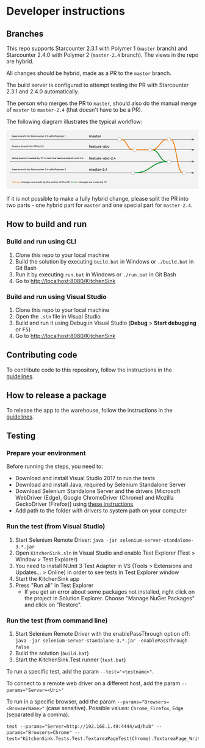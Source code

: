 # Developer instructions

## Branches

This repo supports Starcounter 2.3.1 with Polymer 1 (`master` branch) and Starcounter 2.4.0 with Polymer 2 (`master-2.4` branch). The views in the repo are hybrid.

All changes should be hybrid, made as a PR to the `master` branch. 

The build server is configured to attempt testing the PR with Starcounter 2.3.1 and 2.4.0 automatically.

The person who merges the PR to `master`, should also do the manual merge of `master` to `master-2.4` (that doesn't have to be a PR).

The following diagram illustrates the typical workflow:

![](./docs/branches.png)

If it is not possible to make a fully hybrid change, please split the PR into two parts - one hybrid part for `master` and one special part for `master-2.4`.

## How to build and run

### Build and run using CLI

1. Clone this repo to your local machine
2. Build the solution by executing `build.bat` in Windows or `./build.bat` in Git Bash
3. Run it by executing `run.bat` in Windows or `./run.bat` in Git Bash
4. Go to [http://localhost:8080/KitchenSink](http://localhost:8080/KitchenSink)

### Build and run using Visual Studio

1. Clone this repo to your local machine
2. Open the `.sln` file in Visual Studio
3. Build and run it using Debug in Visual Studio (**Debug** > **Start debugging** or <kbd>F5</kbd>)
4. Go to [http://localhost:8080/KitchenSink](http://localhost:8080/KitchenSink)

## Contributing code

To contribute code to this repository, follow the instructions in the [guidelines](https://starcounter.gitbooks.io/guidelines/content/contributing-code.html).

## How to release a package

To release the app to the warehouse, follow the instructions in the [guidelines](https://starcounter.gitbooks.io/guidelines/content/releasing-to-warehouse.html).

## Testing

### Prepare your environment

Before running the steps, you need to:

- Download and install Visual Studio 2017 to run the tests
- Download and install Java, required by Selenium Standalone Server
- Download Selenium Standalone Server and the drivers [Microsoft WebDriver (Edge), Google ChromeDriver (Chrome) and Mozilla GeckoDriver (Firefox)] using [these instructions](https://docs.starcounter.io/guides/web-apps/acceptance-testing-with-selenium/).
- Add path to the folder with drivers to system path on your computer

### Run the test (from Visual Studio)

1. Start Selenium Remote Driver: `java -jar selenium-server-standalone-3.*.jar`
2. Open `KitchenSink.sln` in Visual Studio and enable Test Explorer (Test > Window > Test Explorer)
3. You need to install NUnit 3 Test Adapter in VS (Tools > Extensions and Updates... > Online) in order to see tests in Test Explorer window
3. Start the KitchenSink app
4. Press "Run all" in Test Explorer
   - If you get an error about some packages not installed, right click on the project in Solution Explorer. Choose "Manage NuGet Packages" and click on "Restore".

### Run the test (from command line)

1. Start Selenium Remote Driver with the enablePassThrough option off: `java -jar selenium-server-standalone-3.*.jar -enablePassThrough false`
2. Build the solution (`build.bat`)
3. Start the KitchenSink.Test runner (`test.bat`)

To run a specific test, add the param `--test="<testname>"`.

To connect to a remote web driver on a different host, add the param `--params="Server=<Uri>"`

To run in a specific browser, add the param `--params="Browsers=<BrowserName>"` (case sensitive). Possible values: `Chrome`, `Firefox`, `Edge` (separated by a comma). 

```
test --params="Server=http://192.168.1.49:4444/wd/hub" --params="Browsers=Chrome" --test="KitchenSink.Tests.Test.TextareaPageTest(Chrome).TextareaPage_WriteToTextArea"
```
